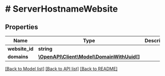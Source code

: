 # # ServerHostnameWebsite

## Properties

Name | Type | Description | Notes
------------ | ------------- | ------------- | -------------
**website_id** | **string** |  |
**domains** | [**\OpenAPI\Client\Model\DomainWithUuid[]**](DomainWithUuid.md) |  |

[[Back to Model list]](../../README.md#models) [[Back to API list]](../../README.md#endpoints) [[Back to README]](../../README.md)
